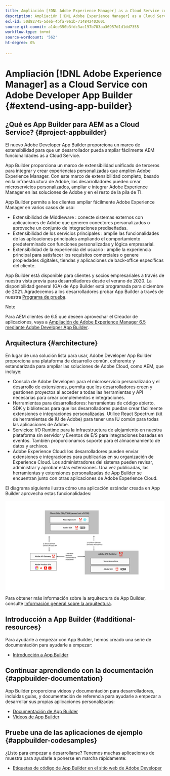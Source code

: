 ```yaml
---
title: Ampliación [!DNL Adobe Experience Manager] as a Cloud Service con Adobe Developer App Builder.
description: Ampliación [!DNL Adobe Experience Manager] as a Cloud Service con Adobe Developer App Builder.
exl-id: 50d82745-5deb-4bfa-961b-714842403601
source-git-commit: a14ee350b3fdc3ac197b703aa36957d1d1dd7355
workflow-type: tm+mt
source-wordcount: '562'
ht-degree: 0%

---
```


# Ampliación [!DNL Adobe Experience Manager] as a Cloud Service con Adobe Developer App Builder {#extend-using-app-builder}

## ¿Qué es App Builder para AEM as a Cloud Service? {#project-appbuilder}

El nuevo Adobe Developer App Builder proporciona un marco de extensibilidad para que un desarrollador pueda ampliar fácilmente AEM funcionalidades as a Cloud Service.

App Builder proporciona un marco de extensibilidad unificado de terceros para integrar y crear experiencias personalizadas que amplíen Adobe Experience Manager. Con este marco de extensibilidad completo, basado en la infraestructura de Adobe, los desarrolladores pueden crear microservicios personalizados, ampliar e integrar Adobe Experience Manager en las soluciones de Adobe y en el resto de la pila de TI.

App Builder permite a los clientes ampliar fácilmente Adobe Experience Manager en varios casos de uso:

* Extensibilidad de Middleware : conecte sistemas externos con aplicaciones de Adobe que generen conectores personalizados o aproveche un conjunto de integraciones prediseñadas.
* Extensibilidad de los servicios principales : amplíe las funcionalidades de las aplicaciones principales ampliando el comportamiento predeterminado con funciones personalizadas y lógica empresarial.
* Extensibilidad de la experiencia del usuario : amplíe la experiencia principal para satisfacer los requisitos comerciales o genere propiedades digitales, tiendas y aplicaciones de back-office específicas del cliente.

App Builder está disponible para clientes y socios empresariales a través de nuestra vista previa para desarrolladores desde el verano de 2020. La disponibilidad general (GA) de App Builder está programada para diciembre de 2021. Agradecemos a los desarrolladores probar App Builder a través de nuestra [Programa de prueba](https://adobe.ly/appbuilder-trial).

>[!NOTE]
>
> Para AEM clientes de 6.5 que deseen aprovechar el Creador de aplicaciones, vaya a [Ampliación de Adobe Experience Manager 6.5 mediante Adobe Developer App Builder](https://experienceleague.adobe.com/docs/experience-manager-65/developing/extending-aem/app-builder.html).

## Arquitectura {#architecture}

En lugar de una solución lista para usar, Adobe Developer App Builder proporciona una plataforma de desarrollo común, coherente y estandarizada para ampliar las soluciones de Adobe Cloud, como AEM, que incluye:

* Consola de Adobe Developer: para el microservicio personalizado y el desarrollo de extensiones, permita que los desarrolladores creen y gestionen proyectos al acceder a todas las herramientas y API necesarias para crear complementos e integraciones.
* Herramientas para desarrolladores: herramientas de código abierto, SDK y bibliotecas para que los desarrolladores puedan crear fácilmente extensiones e integraciones personalizadas. Utilice React Spectrum (kit de herramientas de IU de Adobe) para tener una IU común para todas las aplicaciones de Adobe.
* Servicios: I/O Runtime para la infraestructura de alojamiento en nuestra plataforma sin servidor y Eventos de E/S para integraciones basadas en eventos. También proporcionamos soporte para el almacenamiento de datos y archivos.
* Adobe Experience Cloud: los desarrolladores pueden enviar extensiones e integraciones para publicarlas en su organización de Experience Cloud. Los administradores del sistema pueden revisar, administrar y aprobar estas extensiones. Una vez publicadas, las herramientas y extensiones personalizadas de App Builder se encuentran junto con otras aplicaciones de Adobe Experience Cloud.

El diagrama siguiente ilustra cómo una aplicación estándar creada en App Builder aprovecha estas funcionalidades:

![Arquitectura](/help/implementing/developing/extending/assets/appbuilder-architecture.jpg)

Para obtener más información sobre la arquitectura de App Builder, consulte [Información general sobre la arquitectura](https://www.adobe.io/app-builder/docs/guides/).

## Introducción a App Builder {#additional-resources}

Para ayudarle a empezar con App Builder, hemos creado una serie de documentación para ayudarle a empezar:

* [Introducción a App Builder](https://www.adobe.io/app-builder/docs/getting_started/)

## Continuar aprendiendo con la documentación {#appbuilder-documentation}

App Builder proporciona vídeos y documentación para desarrolladores, incluidas guías, y documentación de referencia para ayudarle a empezar a desarrollar sus propias aplicaciones personalizadas:

* [Documentación de App Builder](https://www.adobe.io/app-builder/docs/overview/)
* [Vídeos de App Builder](https://www.youtube.com/playlist?list=PLcVEYUqU7VRfDij-Jbjyw8S8EzW073F_o)

## Pruebe una de las aplicaciones de ejemplo {#appbuilder-codesamples}

¿Listo para empezar a desarrollarse? Tenemos muchas aplicaciones de muestra para ayudarle a ponerse en marcha rápidamente:

* [Etiquetas de código de App Builder en el sitio web de Adobe Developer](https://www.adobe.io/app-builder/docs/resources/)